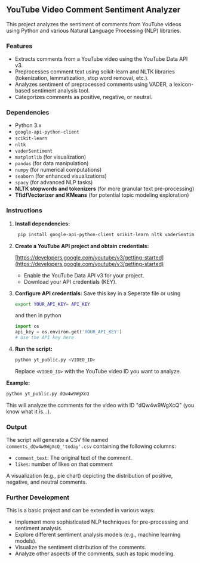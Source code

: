 ## YouTube Video Comment Sentiment Analyzer

This project analyzes the sentiment of comments from YouTube videos using Python and various Natural Language Processing (NLP) libraries.

### Features

* Extracts comments from a YouTube video using the YouTube Data API v3.
* Preprocesses comment text using scikit-learn and NLTK libraries (tokenization, lemmatization, stop word removal, etc.).
* Analyzes sentiment of preprocessed comments using VADER, a lexicon-based sentiment analysis tool.
* Categorizes comments as positive, negative, or neutral.

### Dependencies

* Python 3.x
* `google-api-python-client`
* `scikit-learn`
* `nltk`
* `vaderSentiment`
* `matplotlib` (for visualization)
* `pandas` (for data manipulation)
* `numpy` (for numerical computations)
* `seaborn` (for enhanced visualizations)
* `spacy` (for advanced NLP tasks)
* **NLTK stopwords and tokenizers** (for more granular text pre-processing)
* **TfidfVectorizer and KMeans** (for potential topic modeling exploration)

### Instructions

1. **Install dependencies:**

   ```bash
    pip install google-api-python-client scikit-learn nltk vaderSentiment matplotlib pandas numpy seaborn spacy

   ```

2. **Create a YouTube API project and obtain credentials:**

   [https://developers.google.com/youtube/v3/getting-started](https://developers.google.com/youtube/v3/getting-started)

   * Enable the YouTube Data API v3 for your project.
   * Download your API credentials (KEY).

3. **Configure API credentials:**
    Save this key in a Seperate file or using
   ```bash
   export YOUR_API_KEY= API_KEY
   ```

   and then in python
   ```python
   import os
   api_key = os.environ.get('YOUR_API_KEY')
   # Use the API key here
   ```
   

5. **Run the script:**

   ```bash
   python yt_public.py <VIDEO_ID>
   ```

   Replace `<VIDEO_ID>` with the YouTube video ID you want to analyze.

**Example:**

```bash
python yt_public.py dQw4w9WgXcQ
```

This will analyze the comments for the video with ID "dQw4w9WgXcQ" (you know what it is...).

### Output

The script will generate a CSV file named `comments_dQw4w9WgXcQ_'today'.csv` containing the following columns:

* `comment_text`: The original text of the comment.
* `likes`: number of likes on that comment

A visualization (e.g., pie chart) depicting the distribution of positive, negative, and neutral comments.

### Further Development

This is a basic project and can be extended in various ways:

* Implement more sophisticated NLP techniques for pre-processing and sentiment analysis.
* Explore different sentiment analysis models (e.g., machine learning models).
* Visualize the sentiment distribution of the comments.
* Analyze other aspects of the comments, such as topic modeling.


